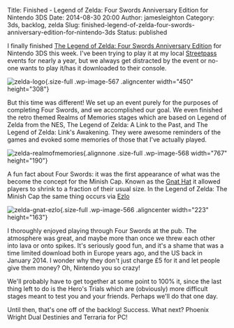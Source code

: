 Title: Finished - Legend of Zelda: Four Swords Anniversary Edition for Nintendo 3DS
Date: 2014-08-30 20:00
Author: jamesleighton
Category: 3ds, backlog, zelda
Slug: finished-legend-of-zelda-four-swords-anniversary-edition-for-nintendo-3ds
Status: published

I finally finished [The Legend of Zelda: Four Swords Anniversary Edition](http://zelda.com/fourswordsanniversary/ "The Legend of Zelda: Four Swords Anniversary Edition") for Nintendo 3DS this week. I've been trying to play it at my local [Streetpass](http://www.streetpassnorthwales.co.uk/ "StreetPass North Wales") events for nearly a year, but we always get distracted by the event or no-one wants to play it/has it downloaded to their console.

![zelda-logo](https://jamesleighton.files.wordpress.com/2016/11/zelda-logo.png){.size-full .wp-image-567 .aligncenter width="450" height="308"}

But this time was different! We set up an event purely for the purposes of completing Four Swords, and we accomplished our goal. We even finished the retro themed Realms of Memories stages which are based on Legend of Zelda from the NES, The Legend of Zelda: A Link to the Past, and The Legend of Zelda: Link's Awakening. They were awesome reminders of the games and evoked some memories of those that I've actually played.

![zelda-realmofmemories](https://jamesleighton.files.wordpress.com/2016/11/zelda-realmofmemories.jpg){.alignnone .size-full .wp-image-568 width="767" height="190"}

A fun fact about Four Swords: it was the first appearance of what was the become the concept for the Minish Cap. Known as the [Gnat Hat](http://zelda.wikia.com/wiki/Gnat_Hat "Gnat Hat") it allowed players to shrink to a fraction of their usual size. In the Legend of Zelda: The Minish Cap the same thing occurs via [Ezlo](http://zelda.wikia.com/wiki/Ezlo)

![zelda-gnat-ezlo](https://jamesleighton.files.wordpress.com/2016/11/zelda-gnat-ezlo.png){.size-full .wp-image-566 .aligncenter width="223" height="163"}

I thoroughly enjoyed playing through Four Swords at the pub. The atmosphere was great, and maybe more than once we threw each other into lava or onto spikes. It's seriously good fun, and it's a shame that was a time limited download both in Europe years ago, and the US back in January 2014. I wonder why they don't just charge £5 for it and let people give them money? Oh, Nintendo you so crazy!

We'll probably have to get together at some point to 100% it, since the last thing left to do is the Hero's Trials which are (obviously) more difficult stages meant to test you and your friends. Perhaps we'll do that one day.

Until then, that's one off of the backlog! Success. What next? Phoenix Wright Dual Destinies and Terraria for PC!

